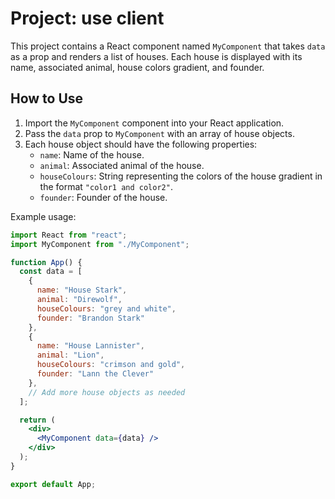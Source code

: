 # Project: use client

This project contains a React component named `MyComponent` that takes `data` as a prop and renders a list of houses. Each house is displayed with its name, associated animal, house colors gradient, and founder.

## How to Use

1. Import the `MyComponent` component into your React application.
2. Pass the `data` prop to `MyComponent` with an array of house objects.
3. Each house object should have the following properties:
   - `name`: Name of the house.
   - `animal`: Associated animal of the house.
   - `houseColours`: String representing the colors of the house gradient in the format `"color1 and color2"`.
   - `founder`: Founder of the house.

Example usage:

```jsx
import React from "react";
import MyComponent from "./MyComponent";

function App() {
  const data = [
    {
      name: "House Stark",
      animal: "Direwolf",
      houseColours: "grey and white",
      founder: "Brandon Stark"
    },
    {
      name: "House Lannister",
      animal: "Lion",
      houseColours: "crimson and gold",
      founder: "Lann the Clever"
    },
    // Add more house objects as needed
  ];

  return (
    <div>
      <MyComponent data={data} />
    </div>
  );
}

export default App;
